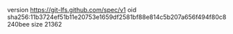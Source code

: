 version https://git-lfs.github.com/spec/v1
oid sha256:11b3724ef51b11e20753e1659df2581bf88e814c5b207a656f494f80c8240bee
size 21362
